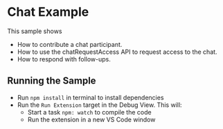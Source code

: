 # Chat Example

This sample shows

- How to contribute a chat participant.
- How to use the chatRequestAccess API to request access to the chat.
- How to respond with follow-ups.

<!-- ![demo](./demo.png) -->

## Running the Sample

- Run `npm install` in terminal to install dependencies
- Run the `Run Extension` target in the Debug View. This will:
	- Start a task `npm: watch` to compile the code
	- Run the extension in a new VS Code window
